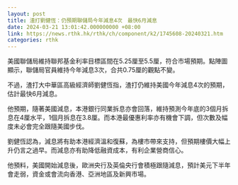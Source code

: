 ```yaml
---
layout: post
title: 渣打劉健恆：仍預期聯儲局今年減息4次　最快6月減息
date: 2024-03-21 13:01:42.000000000 +08:00
link: https://news.rthk.hk/rthk/ch/component/k2/1745608-20240321.htm
categories: rthk
---
```


美國聯儲局維持聯邦基金利率目標區間在5.25厘至5.5厘，符合市場預期。點陣圖顯示，聯儲局官員維持今年減息3次，合共0.75厘的觀點不變。

不過，渣打大中華區高級經濟師劉健恆指，渣打仍維持美國今年減息4次的預期，估計最快6月減息。

他預期，隨著美國減息，本港銀行同業拆息亦會回落，維持預測今年底的3個月拆息在4厘水平，1個月拆息在3.8厘。而本港最優惠利率亦有機會下調，但次數及幅度未必會完全跟隨美國步伐。

劉健恆認為，減息將有助本港經濟溫和復蘇，為樓市帶來支持，但預期樓價大幅上升仍言之過早。而減息亦有助降低融資成本，有利企業營商信心。

他預料，美國開始減息後，歐洲央行及英倫央行會積極跟隨減息，預計美元下半年會走弱，資金或會流向香港、亞洲地區及新興市場。
